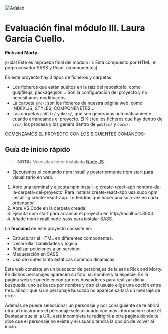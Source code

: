 ![Adalab](https://beta.adalab.es/resources/images/adalab-logo-155x61-bg-white.png)

# Evaluación final módulo III. Laura García Cuello.
**Rick and Morty.**

¡Hola! Este es miprueba final del módulo III.
Está compuesto por HTML, el  preprocesador SASS y React (componentes).



En este proyecto hay 3 tipos de ficheros y carpetas:

- Los ficheros que están sueltos en la raíz del repositorio, como gulpfile.js, package.json... Son la configuración del proyecto y no necesitamos modificarlos.
- La carpeta `src/`: son los ficheros de nuestra página web, como INDEX.JS, STYLES, COMPONENETES...
- Las carpetas `public/` y `docs/`, que son generadas automáticamente cuando arrancamos el proyecto. El Kit lee los ficheros que hay dentro de `src/`, los procesa y los genera dentro de `public/` y `docs/`.

COMENZAMOS EL PROYECTO CON LOS SIGUIENTES COMANDOS:
## Guía de inicio rápido

> **NOTA:** Necesitas tener instalado [Node JS](https://nodejs.org/).
 - Ejecutamos el comando npm install y posteriormente npm start para visualizarlo en web.

1. Abre una terminal y ejecuta npm install -g create-react-app nombre-de-la-carpeta-del-proyecto.
Para instalar create-react-app usa sudo npm install -g create-react-app. Lo tendrás que hacer una sola vez en cada ordenador.
2. Abre VS Code en la carpeta creada.
3. Ejecuta npm start para arrancar el proyecto en http://localhost:3000.
4. Añade npm install node-sass para instalar SASS. 




La **finalidad** de este proyecto consiste en:
- Estructurar el HTML en diferentes componentes.
- Desarrollar habilidades  y lógica.
- Realizar peticiones a un servidor.
- Maquetación en SASS.
- Uso de routes tanto estáticas commoo dinámicas

Esta web consiste en un buscador de personajes de la serie Rick and Morty. 
En dichos personajes aparecen su foto, su nombre y la especie.
En la página web se puede encontrar dos buscadores para realizar dicha busqueda, uno se busca por nombre y otro el usuaio elige una opción entre tres. añadir que si un personaje buscado no aparece saltará un mensaje de error.

Además se puede seleccionar un personaje y por consiguiente se te abrirá otra url mostrando el personaje seleccionado con más información sobre él.
Destacar que si la URL está incompleta te redirigirá a otra página donde te dice que el personaje no existe y el usuario tendrá la opción de volver al inicio.

